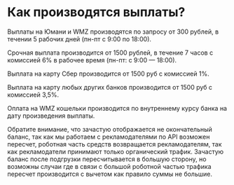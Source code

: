 # Как производятся выплаты?

Выплаты на Юмани и WMZ производятся по запросу от 300 рублей, в течении 5 рабочих дней (пн-пт с 9:00 по 18:00).&#x20;

Срочная выплата производится от 1500 рублей, в течение 7 часов с комиссией 6% в рабочее время (пн-пт: с 9:00 — 18:00).&#x20;

Выплата на карту Сбер производится от 1500 руб с комиссией 1%.&#x20;

Выплата на карту любых других банков производится от 1500 руб с комиссией 3,5%.&#x20;

Оплата на WMZ кошельки производится по внутреннему курсу банка на дату произведения выплаты.



Обратите внимание, что зачастую отображается не окончательный баланс, так как мы работаем с рекламодателями по API возможен пересчет, роботная часть средств возвращается рекламодателям, так как рекламодатели принимают только органический трафик. Зачастую баланс после подгрузки пересчитывается в большую сторону, но возможны случаи где в связи с большой роботной частью трафика пересчет производится с вычетом как правило суммы не большие.
